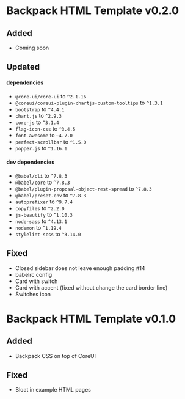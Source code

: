 # Backpack HTML Template v0.2.0

## Added
- Coming soon

## Updated
#### dependencies
- `@core-ui/core-ui` to `^2.1.16`
- `@coreui/coreui-plugin-chartjs-custom-tooltips` to `^1.3.1`
- `bootstrap` to `^4.4.1`
- `chart.js` to `^2.9.3`
- `core-js` to `^3.1.4`
- `flag-icon-css` to `^3.4.5`
- `font-awesome` to `~4.7.0`
- `perfect-scrollbar` to `^1.5.0`
- `popper.js` to `^1.16.1`

#### dev dependencies 
- `@babel/cli` to `^7.8.3`
- `@babel/core` to `^7.8.3`
- `@babel/plugin-proposal-object-rest-spread` to `^7.8.3`
- `@babel/preset-env` to `^7.8.3`
- `autoprefixer` to `^9.7.4`
- `copyfiles` to `^2.2.0`
- `js-beautify` to `^1.10.3`
- `node-sass` to `^4.13.1`
- `nodemon` to `^1.19.4`
- `stylelint-scss` to `^3.14.0`


## Fixed
- Closed sidebar does not leave enough padding #14
- babelrc config
- Card with switch
- Card with accent (fixed without change the card border line)
- Switches icon


# Backpack HTML Template v0.1.0

## Added
- Backpack CSS on top of CoreUI

## Fixed
- Bloat in example HTML pages
